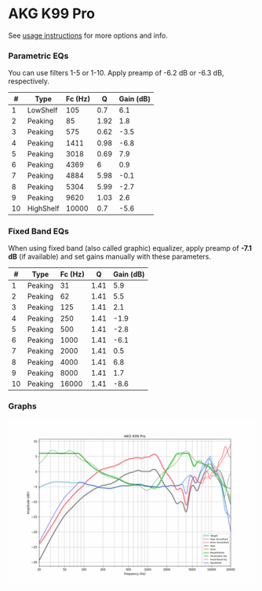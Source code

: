 # AKG K99 Pro
See [usage instructions](https://github.com/jaakkopasanen/AutoEq#usage) for more options and info.

### Parametric EQs
You can use filters 1-5 or 1-10. Apply preamp of -6.2 dB or -6.3 dB, respectively.

|   # | Type      |   Fc (Hz) |    Q |   Gain (dB) |
|-----|-----------|-----------|------|-------------|
|   1 | LowShelf  |       105 | 0.7  |         6.1 |
|   2 | Peaking   |        85 | 1.92 |         1.8 |
|   3 | Peaking   |       575 | 0.62 |        -3.5 |
|   4 | Peaking   |      1411 | 0.98 |        -6.8 |
|   5 | Peaking   |      3018 | 0.69 |         7.9 |
|   6 | Peaking   |      4369 | 6    |         0.9 |
|   7 | Peaking   |      4884 | 5.98 |        -0.1 |
|   8 | Peaking   |      5304 | 5.99 |        -2.7 |
|   9 | Peaking   |      9620 | 1.03 |         2.6 |
|  10 | HighShelf |     10000 | 0.7  |        -5.6 |

### Fixed Band EQs
When using fixed band (also called graphic) equalizer, apply preamp of **-7.1 dB** (if available) and set gains manually with these parameters.

|   # | Type    |   Fc (Hz) |    Q |   Gain (dB) |
|-----|---------|-----------|------|-------------|
|   1 | Peaking |        31 | 1.41 |         5.9 |
|   2 | Peaking |        62 | 1.41 |         5.5 |
|   3 | Peaking |       125 | 1.41 |         2.1 |
|   4 | Peaking |       250 | 1.41 |        -1.9 |
|   5 | Peaking |       500 | 1.41 |        -2.8 |
|   6 | Peaking |      1000 | 1.41 |        -6.1 |
|   7 | Peaking |      2000 | 1.41 |         0.5 |
|   8 | Peaking |      4000 | 1.41 |         6.8 |
|   9 | Peaking |      8000 | 1.41 |         1.7 |
|  10 | Peaking |     16000 | 1.41 |        -8.6 |

### Graphs
![](./AKG%20K99%20Pro.png)
